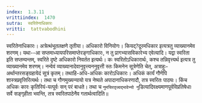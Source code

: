 ```yaml
---
index:  1.3.11
vrittiindex:  1470
sutra:  स्वरितेनाधिकारः
vritti:  tattvabodhini 
---
```


स्वरितेनाधिकारः। अत्रेत्थंभूतलक्षणे तृतीया। अधिकारो विनियोगः। कियद्?दूरमधिकार इत्यत्रतु व्याख्यानमेव शरणम्। यथा--आ सप्तमाध्यायपरिसमाप्तेरङ्गाधिकारः, न तु प्रागभ्यासविकारेभ्य एवेत्यादि। यद्वा स्वरिता इति सप्तम्यन्तम्, स्वरिते दृष्टे अधिकारो निवर्तत इत्यर्थः। कः स्वरितोऽधिकारार्थः, कश्च तन्निवृत्त्यर्थ इत्यत्र तु व्याख्यानमेव शरणम्। नन्वेवं व्याख्यानादेवानुवृत्त्यननुवृत्ती स्तः किमनेन सूत्रेणेति चेत्, अत्राहुः-अर्थान्तरसङ्ग्रहायेदं सूत्रं कृतम्। तथाहि-अधि-अधिकः कारोऽधिकारः। अधिकं कार्यं गौणेपि शास्त्रप्रवृत्तिरित्यर्थः। तथा च गौणमुख्यन्यायो यत्र नेष्यते अपादानाधिकरणादौ, तत्र स्वरितः पाठ्यः। किंच अधिकः कारः कृतिरियं-यत्पूर्वः सन् परं बाधते। तथा च `नुमचिरतृज्वद्भावेभ्यो नु`डित्यादिवक्ष्यमाणपूर्वविप्रतिषेधाः सर्वे सङ्गृहीता भवन्ति, तत्र स्वरितपाठेनैव गतार्थत्वादिति॥

